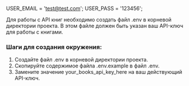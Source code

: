USER_EMAIL = 'test@test.com';
USER_PASS = '123456';

Для работы с API книг необходимо создать файл .env в корневой директории проекта. В этом файле должен быть указан ваш API-ключ для работы с книгами.
### Шаги для создания окружения:
1. Создайте файл .env в корневой директории проекта.
2. Скопируйте содержимое файла .env.example в файл .env.
3. Замените значение your_books_api_key_here на ваш действующий API-ключ.

